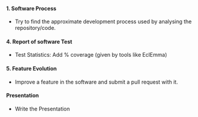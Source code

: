 #### 1. Software Process
- Try to find the approximate development process used by analysing the repository/code.

#### 4. Report of software Test
- Test Statistics: Add % coverage (given by tools like EclEmma)

#### 5. Feature Evolution
- Improve a feature in the software and submit a pull request with it.

#### Presentation
- Write the Presentation
